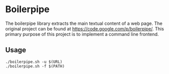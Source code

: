 Boilerpipe
============

The boilerpipe library extracts the main textual content of a web page. The original project can be found at <https://code.google.com/p/boilerpipe/>. This primary purpose of this project is to implement a command line frontend.

Usage
------

    ./boilerpipe.sh -u $(URL)
    ./boilerpipe.sh -f $(PATH)
